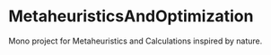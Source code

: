 # MetaheuristicsAndOptimization
Mono project for Metaheuristics and Calculations inspired by nature.
